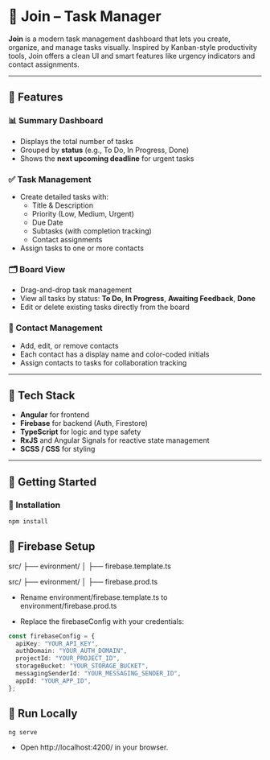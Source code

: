 # 🧩 Join – Task Manager

**Join** is a modern task management dashboard that lets you create, organize, and manage tasks visually. Inspired by Kanban-style productivity tools, Join offers a clean UI and smart features like urgency indicators and contact assignments.

---

## 🚀 Features

### 📊 Summary Dashboard

- Displays the total number of tasks
- Grouped by **status** (e.g., To Do, In Progress, Done)
- Shows the **next upcoming deadline** for urgent tasks

### ✅ Task Management

- Create detailed tasks with:
  - Title & Description
  - Priority (Low, Medium, Urgent)
  - Due Date
  - Subtasks (with completion tracking)
  - Contact assignments
- Assign tasks to one or more contacts

### 🗂️ Board View

- Drag-and-drop task management
- View all tasks by status: **To Do**, **In Progress**, **Awaiting Feedback**, **Done**
- Edit or delete existing tasks directly from the board

### 👥 Contact Management

- Add, edit, or remove contacts
- Each contact has a display name and color-coded initials
- Assign contacts to tasks for collaboration tracking

---

## 🔧 Tech Stack

- **Angular** for frontend
- **Firebase** for backend (Auth, Firestore)
- **TypeScript** for logic and type safety
- **RxJS** and Angular Signals for reactive state management
- **SCSS / CSS** for styling

---

## 🚀 Getting Started

### 🔨 Installation

```bash
npm install
```

## 🔑 Firebase Setup

src/ ├── evironment/ │ ├── firebase.template.ts

src/ ├── evironment/ │ ├── firebase.prod.ts

- Rename environment/firebase.template.ts to environment/firebase.prod.ts

- Replace the firebaseConfig with your credentials:

```ts
const firebaseConfig = {
  apiKey: "YOUR_API_KEY",
  authDomain: "YOUR_AUTH_DOMAIN",
  projectId: "YOUR_PROJECT_ID",
  storageBucket: "YOUR_STORAGE_BUCKET",
  messagingSenderId: "YOUR_MESSAGING_SENDER_ID",
  appId: "YOUR_APP_ID",
};
```

## 🏃 Run Locally

```bash
ng serve
```

- Open http://localhost:4200/ in your browser.
